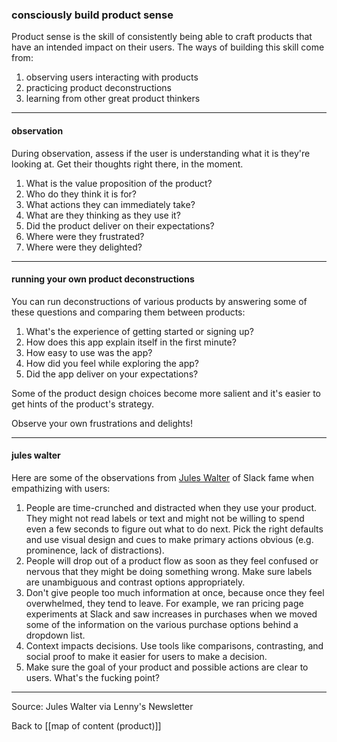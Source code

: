 ### consciously build product sense 

Product sense is the skill of consistently being able to craft products that have an intended impact on their users. The ways of building this skill come from:

1. observing users interacting with products
2. practicing product deconstructions
3. learning from other great product thinkers

---

#### observation

During observation, assess if the user is understanding what it is they're looking at. Get their thoughts right there, in the moment.

1. What is the value proposition of the product?
2. Who do they think it is for?
3. What actions they can immediately take? 
4. What are they thinking as they use it?
5. Did the product deliver on their expectations?
6. Where were they frustrated?
7. Where were they delighted?

---

#### running your own product deconstructions

You can run deconstructions of various products by answering some of these questions and comparing them between products:

1. What's the experience of getting started or signing up?
2. How does this app explain itself in the first minute?
3. How easy to use was the app?
4. How did you feel while exploring the app?
5. Did the app deliver on your expectations?

Some of the product design choices become more salient and it's easier to get hints of the product's strategy.

Observe your own frustrations and delights!

---

#### jules walter

Here are some of the observations from [Jules Walter](https://www.lennysnewsletter.com/p/product-sense) of Slack fame when empathizing with users:

1. People are time-crunched and distracted when they use your product. They might not read labels or text and might not be willing to spend even a few seconds to figure out what to do next. Pick the right defaults and use visual design and cues to make primary actions obvious (e.g. prominence, lack of distractions).
2. People will drop out of a product flow as soon as they feel confused or nervous that they might be doing something wrong. Make sure labels are unambiguous and contrast options appropriately.
3. Don't give people too much information at once, because once they feel overwhelmed, they tend to leave. For example, we ran pricing page experiments at Slack and saw increases in purchases when we moved some of the information on the various purchase options behind a dropdown list.
4. Context impacts decisions. Use tools like comparisons, contrasting, and social proof to make it easier for users to make a decision.
5. Make sure the goal of your product and possible actions are clear to users. What's the fucking point?

---

Source: Jules Walter via Lenny's Newsletter

Back to [[map of content (product)]]
